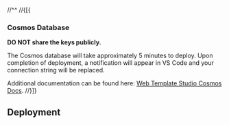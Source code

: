 ﻿//^^
//{[{
### Cosmos Database

**DO NOT share the keys publicly.**

The Cosmos database will take approximately 5 minutes to deploy.
Upon completion of deployment, a notification will appear in VS Code and your connection string will be replaced.

Additional documentation can be found here: [Web Template Studio Cosmos Docs](https://github.com/Microsoft/WebTemplateStudio/blob/dev/docs/services/azure-cosmos.md).
//}]}

## Deployment